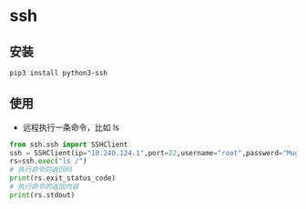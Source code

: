 # ssh
## 安装
```bash
pip3 install python3-ssh
```

## 使用
* 远程执行一条命令，比如 ls
```python
from ssh.ssh import SSHClient
ssh = SSHClient(ip="10.240.124.1",port=22,username="root",password="Mugen_runner@123456")
rs=ssh.exec("ls /")
# 执行命令的返回码
print(rs.exit_status_code)
# 执行命令的返回内容
print(rs.stdout)
```

